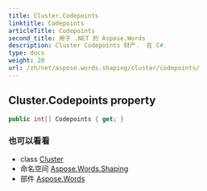 ```yaml
---
title: Cluster.Codepoints
linktitle: Codepoints
articleTitle: Codepoints
second_title: 用于 .NET 的 Aspose.Words
description: Cluster Codepoints 财产.  在 C#.
type: docs
weight: 20
url: /zh/net/aspose.words.shaping/cluster/codepoints/
---
```

## Cluster.Codepoints property

```csharp
public int[] Codepoints { get; }
```

### 也可以看看

* class [Cluster](../)
* 命名空间 [Aspose.Words.Shaping](../../../aspose.words.shaping/)
* 部件 [Aspose.Words](../../../)
